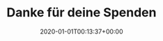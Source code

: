 ---
title: "Danke für deine Spenden"
date: 2020-01-01T00:13:37+00:00
draft: false
type: donate-thanks
url: "donate/thanks"
---